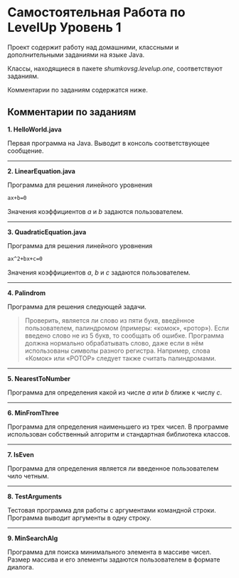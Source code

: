 # Самостоятельная Работа по LevelUp Уровень 1

Проект содержит работу над домашними, классными и дополнительными заданиями на языке Java.

Классы, находящиеся в пакете _shumkovsg.levelup.one_, соответствуют заданиям.

Комментарии по заданиям содержатся ниже.

## Комментарии по заданиям

**1. HelloWorld.java**

Первая программа на Java. Выводит в консоль соответствующее сообщение.

---

**2. LinearEquation.java**

Программа для решения линейного уровнения

```sh
ax+b=0
```

Значения коэффициентов _a_ и _b_ задаются пользователем.

---

**3. QuadraticEquation.java**

Программа для решения линейного уровнения

```sh
ax^2+bx+c=0
```

Значения коэффициентов _a_, _b_ и _c_ задаются пользователем.

---

**4. Palindrom**

Программа для решения следующей задачи.

>Проверить, является ли слово из пяти букв, введённое пользователем, палиндромом (примеры: «комок», «ротор»). 
>Если введено слово не из 5 букв, то сообщать об ошибке. 
>Программа должна нормально обрабатывать слово, даже если в нём использованы символы разного регистра. 
>Например, слова «Комок» или «РОТОР» следует также считать палиндромами.

---

**5. NearestToNumber**

Программа для определения какой из числе _a_ или _b_ ближе к числу _c_.

---

**6. MinFromThree**

Программа для определения наименьшего из трех чисел. 
В программе использован собственный алгоритм и стандартная библиотека классов.

---

**7. IsEven**

Программа для определения является ли введенное пользователем чило четным.

---

**8. TestArguments**

Тестовая программа для работы с аргументами командной строки. 
Программа выводит аргументы в одну строку.

---

**9. MinSearchAlg**

Программа для поиска минимального элемента в массиве чисел.
Размер массива и его элементы задаются пользователем в формате диалога.
 